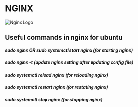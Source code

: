 # NGINX

![Nginx Logo](https://miro.medium.com/max/1400/1*z7-lgU_f9u7IXzuMa9Cebw.png)

## Useful commands in nginx for ubuntu

##### sudo nginx OR sudo systemctl start nginx  (for starting nginx)
##### sudo nginx -t (update nginx setting after updating config file)
##### sudo systemctl reload nginx (for reloading nginx)
##### sudo systemctl restart nginx (for restating nginx)
##### sudo systemctl stop nginx (for stopping nginx)

